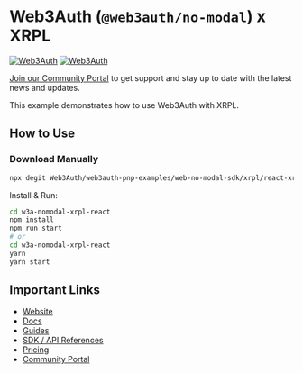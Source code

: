 # Web3Auth (`@web3auth/no-modal`) x XRPL

[![Web3Auth](https://img.shields.io/badge/Web3Auth-SDK-blue)](https://web3auth.io/docs/sdk/web/no-modal/)
[![Web3Auth](https://img.shields.io/badge/Web3Auth-Community-cyan)](https://community.web3auth.io)

[Join our Community Portal](https://community.web3auth.io/) to get support and stay up to date with the latest news and updates.

This example demonstrates how to use Web3Auth with XRPL.

## How to Use

### Download Manually

```bash
npx degit Web3Auth/web3auth-pnp-examples/web-no-modal-sdk/xrpl/react-xrpl-no-modal-example w3a-nomodal-xrpl-react
```

Install & Run:

```bash
cd w3a-nomodal-xrpl-react
npm install
npm run start
# or
cd w3a-nomodal-xrpl-react
yarn
yarn start
```

## Important Links

- [Website](https://web3auth.io)
- [Docs](https://web3auth.io/docs)
- [Guides](https://web3auth.io/docs/guides)
- [SDK / API References](https://web3auth.io/docs/sdk)
- [Pricing](https://web3auth.io/pricing.html)
- [Community Portal](https://community.web3auth.io)
